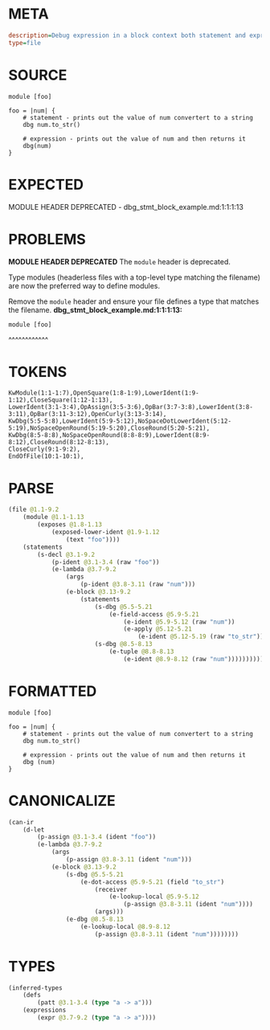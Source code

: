 # META
~~~ini
description=Debug expression in a block context both statement and expression versions
type=file
~~~
# SOURCE
~~~roc
module [foo]

foo = |num| {
    # statement - prints out the value of num convertert to a string
    dbg num.to_str()

    # expression - prints out the value of num and then returns it
    dbg(num)
}
~~~
# EXPECTED
MODULE HEADER DEPRECATED - dbg_stmt_block_example.md:1:1:1:13
# PROBLEMS
**MODULE HEADER DEPRECATED**
The `module` header is deprecated.

Type modules (headerless files with a top-level type matching the filename) are now the preferred way to define modules.

Remove the `module` header and ensure your file defines a type that matches the filename.
**dbg_stmt_block_example.md:1:1:1:13:**
```roc
module [foo]
```
^^^^^^^^^^^^


# TOKENS
~~~zig
KwModule(1:1-1:7),OpenSquare(1:8-1:9),LowerIdent(1:9-1:12),CloseSquare(1:12-1:13),
LowerIdent(3:1-3:4),OpAssign(3:5-3:6),OpBar(3:7-3:8),LowerIdent(3:8-3:11),OpBar(3:11-3:12),OpenCurly(3:13-3:14),
KwDbg(5:5-5:8),LowerIdent(5:9-5:12),NoSpaceDotLowerIdent(5:12-5:19),NoSpaceOpenRound(5:19-5:20),CloseRound(5:20-5:21),
KwDbg(8:5-8:8),NoSpaceOpenRound(8:8-8:9),LowerIdent(8:9-8:12),CloseRound(8:12-8:13),
CloseCurly(9:1-9:2),
EndOfFile(10:1-10:1),
~~~
# PARSE
~~~clojure
(file @1.1-9.2
	(module @1.1-1.13
		(exposes @1.8-1.13
			(exposed-lower-ident @1.9-1.12
				(text "foo"))))
	(statements
		(s-decl @3.1-9.2
			(p-ident @3.1-3.4 (raw "foo"))
			(e-lambda @3.7-9.2
				(args
					(p-ident @3.8-3.11 (raw "num")))
				(e-block @3.13-9.2
					(statements
						(s-dbg @5.5-5.21
							(e-field-access @5.9-5.21
								(e-ident @5.9-5.12 (raw "num"))
								(e-apply @5.12-5.21
									(e-ident @5.12-5.19 (raw "to_str")))))
						(s-dbg @8.5-8.13
							(e-tuple @8.8-8.13
								(e-ident @8.9-8.12 (raw "num"))))))))))
~~~
# FORMATTED
~~~roc
module [foo]

foo = |num| {
	# statement - prints out the value of num convertert to a string
	dbg num.to_str()

	# expression - prints out the value of num and then returns it
	dbg (num)
}
~~~
# CANONICALIZE
~~~clojure
(can-ir
	(d-let
		(p-assign @3.1-3.4 (ident "foo"))
		(e-lambda @3.7-9.2
			(args
				(p-assign @3.8-3.11 (ident "num")))
			(e-block @3.13-9.2
				(s-dbg @5.5-5.21
					(e-dot-access @5.9-5.21 (field "to_str")
						(receiver
							(e-lookup-local @5.9-5.12
								(p-assign @3.8-3.11 (ident "num"))))
						(args)))
				(e-dbg @8.5-8.13
					(e-lookup-local @8.9-8.12
						(p-assign @3.8-3.11 (ident "num"))))))))
~~~
# TYPES
~~~clojure
(inferred-types
	(defs
		(patt @3.1-3.4 (type "a -> a")))
	(expressions
		(expr @3.7-9.2 (type "a -> a"))))
~~~

